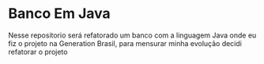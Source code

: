 # Banco Em Java
Nesse repositorio será refatorado um banco com a linguagem Java onde eu fiz o projeto na Generation Brasil, para mensurar minha evolução decidi refatorar o projeto
